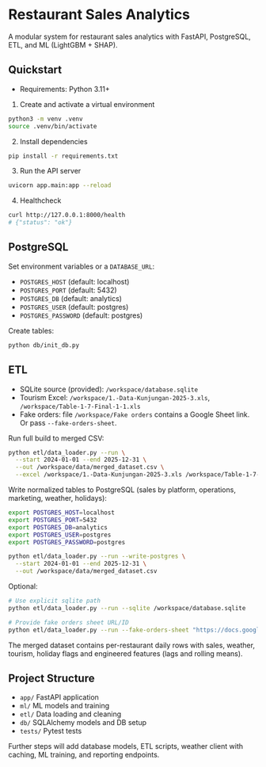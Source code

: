 # Restaurant Sales Analytics

A modular system for restaurant sales analytics with FastAPI, PostgreSQL, ETL, and ML (LightGBM + SHAP).

## Quickstart

- Requirements: Python 3.11+

1) Create and activate a virtual environment

```bash
python3 -m venv .venv
source .venv/bin/activate
```

2) Install dependencies

```bash
pip install -r requirements.txt
```

3) Run the API server

```bash
uvicorn app.main:app --reload
```

4) Healthcheck

```bash
curl http://127.0.0.1:8000/health
# {"status": "ok"}
```

## PostgreSQL

Set environment variables or a `DATABASE_URL`:

- `POSTGRES_HOST` (default: localhost)
- `POSTGRES_PORT` (default: 5432)
- `POSTGRES_DB` (default: analytics)
- `POSTGRES_USER` (default: postgres)
- `POSTGRES_PASSWORD` (default: postgres)

Create tables:

```bash
python db/init_db.py
```

## ETL

- SQLite source (provided): `/workspace/database.sqlite`
- Tourism Excel: `/workspace/1.-Data-Kunjungan-2025-3.xls`, `/workspace/Table-1-7-Final-1-1.xls`
- Fake orders: file `/workspace/Fake orders` contains a Google Sheet link. Or pass `--fake-orders-sheet`.

Run full build to merged CSV:

```bash
python etl/data_loader.py --run \
  --start 2024-01-01 --end 2025-12-31 \
  --out /workspace/data/merged_dataset.csv \
  --excel /workspace/1.-Data-Kunjungan-2025-3.xls /workspace/Table-1-7-Final-1-1.xls
```

Write normalized tables to PostgreSQL (sales by platform, operations, marketing, weather, holidays):

```bash
export POSTGRES_HOST=localhost
export POSTGRES_PORT=5432
export POSTGRES_DB=analytics
export POSTGRES_USER=postgres
export POSTGRES_PASSWORD=postgres

python etl/data_loader.py --run --write-postgres \
  --start 2024-01-01 --end 2025-12-31 \
  --out /workspace/data/merged_dataset.csv
```

Optional:

```bash
# Use explicit sqlite path
python etl/data_loader.py --run --sqlite /workspace/database.sqlite

# Provide fake orders sheet URL/ID
python etl/data_loader.py --run --fake-orders-sheet "https://docs.google.com/spreadsheets/d/<ID>/edit"
```

The merged dataset contains per-restaurant daily rows with sales, weather, tourism, holiday flags and engineered features (lags and rolling means).

## Project Structure

- `app/` FastAPI application
- `ml/` ML models and training
- `etl/` Data loading and cleaning
- `db/` SQLAlchemy models and DB setup
- `tests/` Pytest tests

Further steps will add database models, ETL scripts, weather client with caching, ML training, and reporting endpoints.